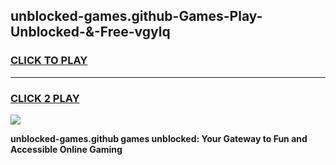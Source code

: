 
## unblocked-games.github-Games-Play-Unblocked-&-Free-vgylq
<h3>
<a href="https://premium76.site?title=unblocked-games.github&ref=24A">CLICK TO PLAY</a></h3>
<hr>

<h3>
<a href="https://premium76.site?title=unblocked-games.github&ref=24A">CLICK 2 PLAY</a>
  
</h3>

<a href="https://premium76.site?title=unblocked-games.github&ref=24A"><img src="https://clearcache.store/games.png"></a>


**unblocked-games.github games unblocked: Your Gateway to Fun and Accessible Online Gaming**
